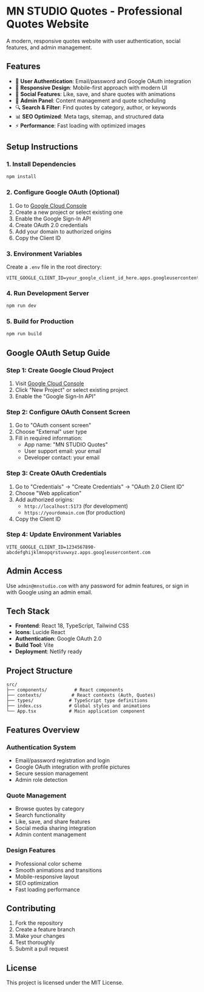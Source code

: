 # MN STUDIO Quotes - Professional Quotes Website

A modern, responsive quotes website with user authentication, social features, and admin management.

## Features

- 🔐 **User Authentication**: Email/password and Google OAuth integration
- 📱 **Responsive Design**: Mobile-first approach with modern UI
- 💝 **Social Features**: Like, save, and share quotes with animations
- 🎯 **Admin Panel**: Content management and quote scheduling
- 🔍 **Search & Filter**: Find quotes by category, author, or keywords
- 📊 **SEO Optimized**: Meta tags, sitemap, and structured data
- ⚡ **Performance**: Fast loading with optimized images

## Setup Instructions

### 1. Install Dependencies
```bash
npm install
```

### 2. Configure Google OAuth (Optional)

1. Go to [Google Cloud Console](https://console.developers.google.com/)
2. Create a new project or select existing one
3. Enable the Google Sign-In API
4. Create OAuth 2.0 credentials
5. Add your domain to authorized origins
6. Copy the Client ID

### 3. Environment Variables

Create a `.env` file in the root directory:

```env
VITE_GOOGLE_CLIENT_ID=your_google_client_id_here.apps.googleusercontent.com
```

### 4. Run Development Server
```bash
npm run dev
```

### 5. Build for Production
```bash
npm run build
```

## Google OAuth Setup Guide

### Step 1: Create Google Cloud Project
1. Visit [Google Cloud Console](https://console.cloud.google.com/)
2. Click "New Project" or select existing project
3. Enable the "Google Sign-In API"

### Step 2: Configure OAuth Consent Screen
1. Go to "OAuth consent screen"
2. Choose "External" user type
3. Fill in required information:
   - App name: "MN STUDIO Quotes"
   - User support email: your email
   - Developer contact: your email

### Step 3: Create OAuth Credentials
1. Go to "Credentials" → "Create Credentials" → "OAuth 2.0 Client ID"
2. Choose "Web application"
3. Add authorized origins:
   - `http://localhost:5173` (for development)
   - `https://yourdomain.com` (for production)
4. Copy the Client ID

### Step 4: Update Environment Variables
```env
VITE_GOOGLE_CLIENT_ID=1234567890-abcdefghijklmnopqrstuvwxyz.apps.googleusercontent.com
```

## Admin Access

Use `admin@mnstudio.com` with any password for admin features, or sign in with Google using an admin email.

## Tech Stack

- **Frontend**: React 18, TypeScript, Tailwind CSS
- **Icons**: Lucide React
- **Authentication**: Google OAuth 2.0
- **Build Tool**: Vite
- **Deployment**: Netlify ready

## Project Structure

```
src/
├── components/          # React components
├── contexts/           # React contexts (Auth, Quotes)
├── types/             # TypeScript type definitions
├── index.css          # Global styles and animations
└── App.tsx            # Main application component
```

## Features Overview

### Authentication System
- Email/password registration and login
- Google OAuth integration with profile pictures
- Secure session management
- Admin role detection

### Quote Management
- Browse quotes by category
- Search functionality
- Like, save, and share features
- Social media sharing integration
- Admin content management

### Design Features
- Professional color scheme
- Smooth animations and transitions
- Mobile-responsive layout
- SEO optimization
- Fast loading performance

## Contributing

1. Fork the repository
2. Create a feature branch
3. Make your changes
4. Test thoroughly
5. Submit a pull request

## License

This project is licensed under the MIT License.
